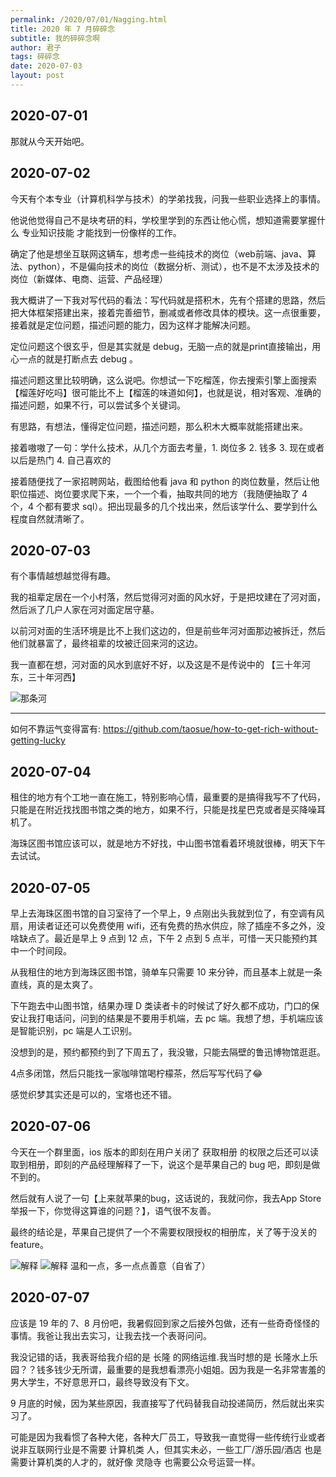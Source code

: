 ```yaml
---
permalink: /2020/07/01/Nagging.html
title: 2020 年 7 月碎碎念
subtitle: 我的碎碎念啊
author: 君子
tags: 碎碎念
date: 2020-07-03
layout: post
---
```

## **2020-07-01**

那就从今天开始吧。

## **2020-07-02**

今天有个本专业（计算机科学与技术）的学弟找我，问我一些职业选择上的事情。

他说他觉得自己不是块考研的料，学校里学到的东西让他心慌，想知道需要掌握什么 专业知识技能 才能找到一份像样的工作。

确定了他是想坐互联网这辆车，想考虑一些纯技术的岗位（web前端、java、算法、python），不是偏向技术的岗位（数据分析、测试），也不是不太涉及技术的岗位（新媒体、电商、运营、产品经理）

我大概讲了一下我对写代码的看法：写代码就是搭积木，先有个搭建的思路，然后把大体框架搭建出来，接着完善细节，删减或者修改具体的模块。这一点很重要，接着就是定位问题，描述问题的能力，因为这样才能解决问题。

定位问题这个很玄乎，但是其实就是 debug，无脑一点的就是print直接输出，用心一点的就是打断点去 debug 。

描述问题这里比较明确，这么说吧。你想试一下吃榴莲，你去搜索引擎上面搜索【榴莲好吃吗】很可能比不上【榴莲的味道如何】，也就是说，相对客观、准确的描述问题，如果不行，可以尝试多个关键词。

有思路，有想法，懂得定位问题，描述问题，那么积木大概率就能搭建出来。

接着嗷嗷了一句：学什么技术，从几个方面去考量，1. 岗位多   2. 钱多  3. 现在或者以后是热门  4. 自己喜欢的

接着随便找了一家招聘网站，截图给他看 java 和 python 的岗位数量，然后让他职位描述、岗位要求爬下来，一个一个看，抽取共同的地方（我随便抽取了 4 个，4 个都有要求 sql）。把出现最多的几个找出来，然后该学什么、要学到什么程度自然就清晰了。
## **2020-07-03**

有个事情越想越觉得有趣。

我的祖辈定居在一个小村落，然后觉得河对面的风水好，于是把坟建在了河对面，然后派了几户人家在河对面定居守墓。

以前河对面的生活环境是比不上我们这边的，但是前些年河对面那边被拆迁，然后他们就暴富了，最终祖辈的坟被迁回来河的这边。

我一直都在想，河对面的风水到底好不好，以及这是不是传说中的 【三十年河东，三十年河西】

<img data-src="https://img.lbjheiheihei.xyz/losdXEyAw2o2BhEE-DDjTn35CUNf" class="lazyload"  alt="那条河" title="那条河">

- - -

如何不靠运气变得富有: <https://github.com/taosue/how-to-get-rich-without-getting-lucky>

## **2020-07-04**

租住的地方有个工地一直在施工，特别影响心情，最重要的是搞得我写不了代码，只能是在附近找找图书馆之类的地方，如果不行，只能是找星巴克或者是买降噪耳机了。

海珠区图书馆应该可以，就是地方不好找，中山图书馆看着环境就很棒，明天下午去试试。

## **2020-07-05**
早上去海珠区图书馆的自习室待了一个早上，9 点刚出头我就到位了，有空调有风扇，用读者证还可以免费使用 wifi，还有免费的热水供应，除了插座不多之外，没啥缺点了。最近是早上 9 点到 12 点，下午 2 点到 5 点半，可惜一天只能预约其中一个时间段。

从我租住的地方到海珠区图书馆，骑单车只需要 10 来分钟，而且基本上就是一条直线，真的是太爽了。

下午跑去中山图书馆，结果办理 D 类读者卡的时候试了好久都不成功，门口的保安让我打电话问，问到的结果是不要用手机端，去 pc 端。我想了想，手机端应该是智能识别，pc 端是人工识别。

没想到的是，预约都预约到了下周五了，我没辙，只能去隔壁的鲁迅博物馆逛逛。

4点多闭馆，然后只能找一家咖啡馆喝柠檬茶，然后写写代码了😂

感觉织梦其实还是可以的，宝塔也还不错。

## **2020-07-06**

今天在一个群里面，ios 版本的即刻在用户关闭了 获取相册 的权限之后还可以读取到相册，即刻的产品经理解释了一下，说这个是苹果自己的 bug 吧，即刻是做不到的。

然后就有人说了一句【上来就苹果的bug，这话说的，我就问你，我去App Store举报一下，你觉得这算谁的问题？】，语气很不友善。

最终的结论是，苹果自己提供了一个不需要权限授权的相册库，关了等于没关的feature。

<img data-src="https://img.lbjheiheihei.xyz/FhsQDjRLSSi7msWnPOpIONAMio2r" class="lazyload"  alt="解释" title="解释">

<img data-src="http://img.lbjheiheihei.xyz/FhFoUIHOoz-ejNUw9hea5zEAs98D" class="lazyload"  alt="解释" title="解释">
温和一点，多一点点善意（自省了）

## **2020-07-07**
应该是 19 年的 7、8 月份吧，我暑假回到家之后接外包做，还有一些奇奇怪怪的事情。我爸让我出去实习，让我去找一个表哥问问。

我没记错的话，我表哥给我介绍的是 长隆 的网络运维.我当时想的是 长隆水上乐园？？钱多钱少无所谓，最重要的是我想看漂亮小姐姐。因为我是一名非常害羞的男大学生，不好意思开口，最终导致没有下文。

9 月底的时候，因为某些原因，我直接写了代码替我自动投递简历，然后就出来实习了。

可能是因为我看惯了各种大佬，各种大厂员工，导致我一直觉得一些传统行业或者说非互联网行业是不需要 计算机类 人，但其实未必，一些工厂/游乐园/酒店 也是需要计算机类的人才的，就好像 灵隐寺 也需要公众号运营一样。